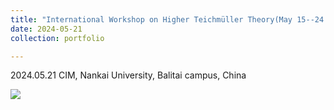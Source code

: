 ```yaml
---
title: "International Workshop on Higher Teichmüller Theory(May 15--24 2024)"
date: 2024-05-21
collection: portfolio

---
```


2024.05.21 CIM, Nankai University, Balitai campus, China

<img src="https://llddeddym.github.io/images/2024-05-21.jpg"/>